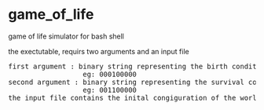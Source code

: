 # game_of_life
game of life simulator for bash shell<br/>

the exectutable, requirs two arguments and an input file<br/>
<pre>
first argument : binary string representing the birth conditions
                  eg: 000100000
second argument : binary string representing the survival conditions
                  eg: 001100000
the input file contains the inital congiguration of the world
</pre>
